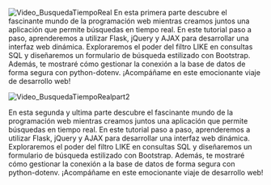 ![Video_BusquedaTiempoReal](https://github.com/mectoys/realtimesearch/assets/7143758/93835113-43d3-432f-9a0d-4432885e50f2)
En esta primera parte descubre el fascinante mundo de la programación web mientras creamos juntos una aplicación que permite búsquedas en tiempo real. 
En este tutorial paso a paso, aprenderemos a utilizar Flask, jQuery y AJAX para desarrollar una interfaz web dinámica. Exploraremos el poder del filtro LIKE en consultas SQL
y diseñaremos un formulario de búsqueda estilizado con Bootstrap. Además, te mostraré cómo gestionar la conexión a la base de datos de forma segura con python-dotenv.
¡Acompáñame en este emocionante viaje de desarrollo web!

![Video_BusquedaTiempoRealpart2](https://github.com/mectoys/realtimesearch/assets/7143758/59e2d947-c50d-4125-abcc-4e3f55c62719)

En esta segunda y ultima parte descubre el fascinante mundo de la programación web mientras creamos juntos una aplicación que permite búsquedas en tiempo real. 
En este tutorial paso a paso, aprenderemos a utilizar Flask, jQuery y AJAX para desarrollar una interfaz web dinámica. Exploraremos el poder del filtro LIKE en consultas SQL 
y diseñaremos un formulario de búsqueda estilizado con Bootstrap. Además, te mostraré cómo gestionar la conexión a la base de datos de forma segura con python-dotenv.
¡Acompáñame en este emocionante viaje de desarrollo web!
